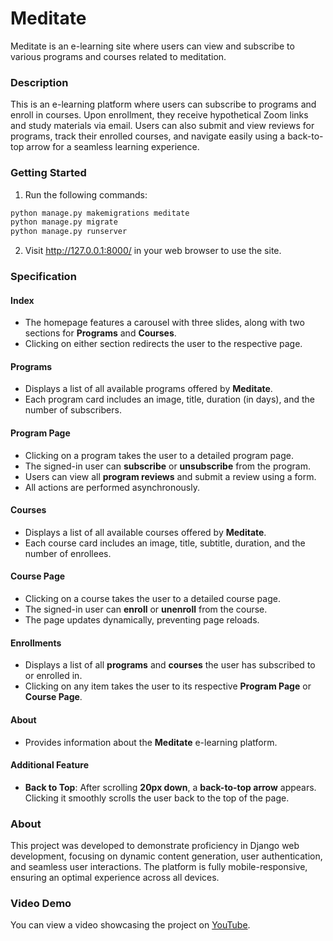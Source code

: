 # Meditate

Meditate is an e-learning site where users can view and subscribe to various programs and courses related to meditation.


### Description

This is an e-learning platform where users can subscribe to programs and enroll in courses. Upon enrollment, they receive hypothetical Zoom links and study materials via email. Users can also submit and view reviews for programs, track their enrolled courses, and navigate easily using a back-to-top arrow for a seamless learning experience. 

### Getting Started

1. Run the following commands:
```bash
python manage.py makemigrations meditate
python manage.py migrate
python manage.py runserver
```
2. Visit http://127.0.0.1:8000/ in your web browser to use the site.

### Specification

#### Index  
- The homepage features a carousel with three slides, along with two sections for **Programs** and **Courses**.  
- Clicking on either section redirects the user to the respective page.  

#### Programs  
- Displays a list of all available programs offered by **Meditate**.  
- Each program card includes an image, title, duration (in days), and the number of subscribers.  

#### Program Page  
- Clicking on a program takes the user to a detailed program page.  
- The signed-in user can **subscribe** or **unsubscribe** from the program.  
- Users can view all **program reviews** and submit a review using a form.  
- All actions are performed asynchronously.  

#### Courses  
- Displays a list of all available courses offered by **Meditate**.  
- Each course card includes an image, title, subtitle, duration, and the number of enrollees.  

#### Course Page  
- Clicking on a course takes the user to a detailed course page.  
- The signed-in user can **enroll** or **unenroll** from the course.  
- The page updates dynamically, preventing page reloads.  

#### Enrollments  
- Displays a list of all **programs** and **courses** the user has subscribed to or enrolled in.  
- Clicking on any item takes the user to its respective **Program Page** or **Course Page**.  

#### About  
- Provides information about the **Meditate** e-learning platform.

#### Additional Feature

- **Back to Top**: After scrolling **20px down**, a **back-to-top arrow** appears. Clicking it smoothly scrolls the user back to the top of the page.  

### About

This project was developed to demonstrate proficiency in Django web development, focusing on dynamic content generation, user authentication, and seamless user interactions. The platform is fully mobile-responsive, ensuring an optimal experience across all devices.

### Video Demo

You can view a video showcasing the project on [YouTube](https://www.youtube.com/watch?v=fi6bc3mwsyc).
